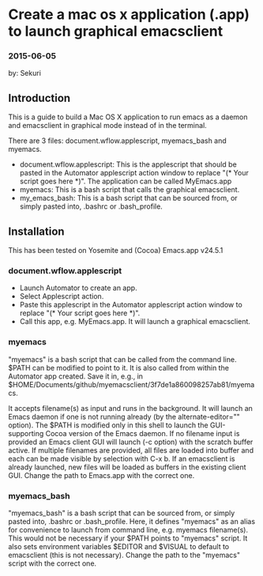 # Create a mac os x application (.app) to launch graphical emacsclient
### 2015-06-05
by: Sekuri

## Introduction
This is a guide to build a Mac OS X application to run emacs as a daemon and emacsclient in graphical mode instead of in the terminal.

There are 3 files: document.wflow.applescript, myemacs_bash and myemacs.
- document.wflow.applescript: This is the applescript that should be pasted in the Automator applescript action window to replace "(* Your script goes here *)". The application can be called MyEmacs.app
- myemacs: This is a bash script that calls the graphical emacsclient.
- my_emacs_bash: This is a bash script that can be sourced from, or simply pasted into, .bashrc or .bash_profile.

## Installation
This has been tested on Yosemite and (Cocoa) Emacs.app v24.5.1
### document.wflow.applescript
- Launch Automator to create an app.
- Select Applescript action.
- Paste this applescript in the Automator applescript action window to replace "(* Your script goes here *)".
- Call this app, e.g. MyEmacs.app. It will launch a graphical emacsclient.

### myemacs

"myemacs" is a bash script that can be called from the command line. $PATH can be modified to point to it. It is also called from within the Automator app created. Save it in, e.g., in $HOME/Documents/github/myemacsclient/3f7de1a860098257ab81/myemacs.

It accepts filename(s) as input and runs in the background. It will launch an Emacs daemon if one is not running already (by the alternate-editor="" option). The $PATH is modified only in this shell to launch the GUI-supporting Cocoa version of the Emacs daemon. If no filename input is provided an Emacs client GUI will launch (-c option) with the scratch buffer active. If multiple filenames are provided, all files are loaded into buffer and each can be made visible by selection with C-x b. If an emacsclient is already launched, new files will be loaded as buffers in the existing client GUI. Change the path to Emacs.app with the correct one.

### myemacs_bash

"myemacs_bash" is a bash script that can be sourced from, or simply pasted into, .bashrc or .bash_profile. Here, it defines "myemacs" as an alias for convenience to launch from command line, e.g. myemacs filename(s). This would not be necessary if your $PATH points to "myemacs" script. It also sets environment variables $EDITOR and $VISUAL to default to emacsclient (this is not necessary). Change the path to the "myemacs" script with the correct one. 